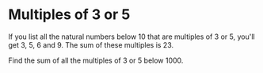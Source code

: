 # Multiples of 3 or 5

If you list all the natural numbers below 10 that are multiples of 3 or 5, you'll get 3, 5, 6 and 9. The sum of these multiples is 23.

Find the sum of all the multiples of 3 or 5 below 1000.
